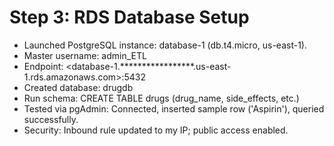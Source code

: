  # Step 3: RDS Database Setup
   - Launched PostgreSQL instance: database-1 (db.t4.micro, us-east-1).
   - Master username: admin_ETL
   - Endpoint: <database-1.*****************.us-east-1.rds.amazonaws.com>:5432
   - Created database: drugdb
   - Run schema: CREATE TABLE drugs (drug_name, side_effects, etc.)
   - Tested via pgAdmin: Connected, inserted sample row ('Aspirin'), queried successfully.
   - Security: Inbound rule updated to my IP; public access enabled.

